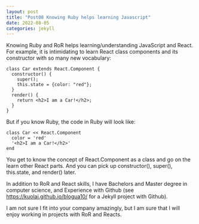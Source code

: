 ```yaml
---
layout: post
title: "Post08 Knowing Ruby helps learning Javascript"
date: 2022-08-05
categories: jekyll
---
```


Knowing Ruby and RoR helps learning/understanding JavaScript and React.
For example, it is intimidating to learn React class components and its constructor with so many new vocabulary:

```
class Car extends React.Component {
  constructor() {
    super();
    this.state = {color: "red"};
  }
  render() {
    return <h2>I am a Car!</h2>;
  }
}
```

But if you know Ruby, the code in Ruby will look like:

```
class Car << React.Component
  color = 'red'
  '<h2>I am a Car!</h2>'
end
```

You get to know the concept of React.Component as a class and go on the learn other React parts.
And you can pick up constructor(), super(), this.state, and render() later.

In addition to RoR and React skills, I have Bachelors and Master degree in computer science,
and Experience with Github (see https://kuolai.github.io/blogua10/ for a Jekyll project with Github).

I am not sure I fit into your company amazingly, but I am sure that I will enjoy working in projects
with RoR and Reacts.
